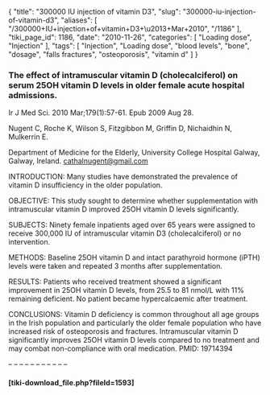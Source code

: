 {
    "title": "300000 IU injection of vitamin D3",
    "slug": "300000-iu-injection-of-vitamin-d3",
    "aliases": [
        "/300000+IU+injection+of+vitamin+D3+\u2013+Mar+2010",
        "/1186"
    ],
    "tiki_page_id": 1186,
    "date": "2010-11-26",
    "categories": [
        "Loading dose",
        "Injection"
    ],
    "tags": [
        "Injection",
        "Loading dose",
        "blood levels",
        "bone",
        "dosage",
        "falls fractures",
        "osteoporosis",
        "vitamin d"
    ]
}


### The effect of intramuscular vitamin D (cholecalciferol) on serum 25OH vitamin D levels in older female acute hospital admissions.

Ir J Med Sci. 2010 Mar;179(1):57-61. Epub 2009 Aug 28.

Nugent C, Roche K, Wilson S, Fitzgibbon M, Griffin D, Nichaidhin N, Mulkerrin E.

Department of Medicine for the Elderly, University College Hospital Galway, Galway, Ireland. cathalnugent@gmail.com

INTRODUCTION: Many studies have demonstrated the prevalence of vitamin D insufficiency in the older population.

OBJECTIVE: This study sought to determine whether supplementation with intramuscular vitamin D improved 25OH vitamin D levels significantly.

SUBJECTS: Ninety female inpatients aged over 65 years were assigned to receive 300,000 IU of intramuscular vitamin D3 (cholecalciferol) or no intervention.

METHODS: Baseline 25OH vitamin D and intact parathyroid hormone (iPTH) levels were taken and repeated 3 months after supplementation.

RESULTS: Patients who received treatment showed a significant improvement in 25OH vitamin D levels, from 25.5 to 81 nmol/L with 11% remaining deficient. No patient became hypercalcaemic after treatment.

CONCLUSIONS: Vitamin D deficiency is common throughout all age groups in the Irish population and particularly the older female population who have increased risk of osteoporosis and fractures. Intramuscular vitamin D significantly improves 25OH vitamin D levels compared to no treatment and may combat non-compliance with oral medication. PMID: 19714394 

– – – – – – – – – – – 

#### <span>[tiki-download_file.php?fileId=1593]</span>
